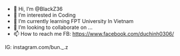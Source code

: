 - 👋 Hi, I’m @BlackZ36
- 👀 I’m interested in Coding
- 🌱 I’m currently learning FPT University In Vietnam
- 💞️ I’m looking to collaborate on ...
- 📫 How to reach me 
 FB: https://www.facebook.com/duchinh0306/

 IG: instagram.com/bun._.z

<!---
BlackZ36/BlackZ36 is a ✨ special ✨ repository because its `README.md` (this file) appears on your GitHub profile.
You can click the Preview link to take a look at your changes.
--->
